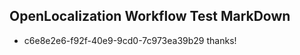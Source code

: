 ## OpenLocalization Workflow Test MarkDown
* c6e8e2e6-f92f-40e9-9cd0-7c973ea39b29 
thanks!<!--HONumber=Mar16_HO2-->

